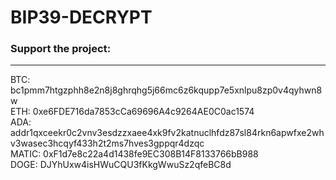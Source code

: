# BIP39-DECRYPT

### Support the project: 
----------------------
BTC: bc1pmm7htgzphh8e2n8j8ghrqhg5j66mc6z6kqupp7e5xnlpu8zp0v4qyhwn8w <br />
ETH: 0xe6FDE716da7853cCa69696A4c9264AE0C0ac1574 <br />
ADA: addr1qxceekr0c2vnv3esdzzxaee4xk9fv2katnuclhfdz87sl84rkn6apwfxe2whv3wasec3hcqyf433h2t2ms7hves3gppqr4dzqc <br />
MATIC: 0xF1d7e8c22a4d1438fe9EC308B14F8133766bB988 <br />
DOGE: DJYhUxw4isHWuCQU3fKkgWwuSz2qfeBC8d <br />
